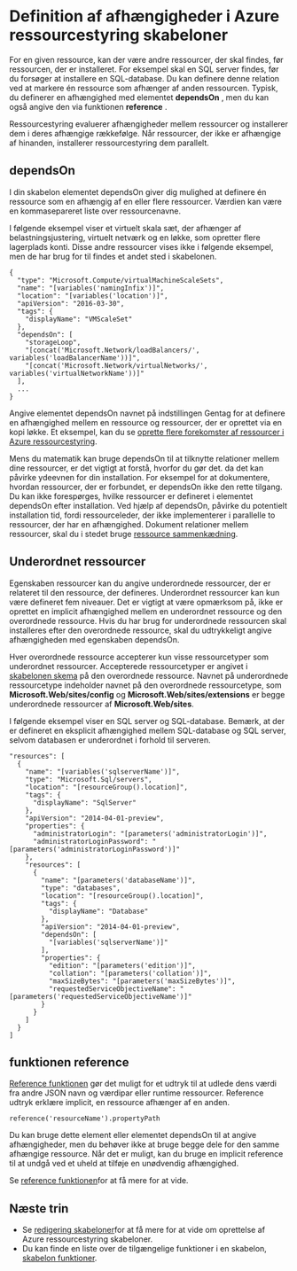 <properties
   pageTitle="Afhængigheder i ressourcestyring skabeloner | Microsoft Azure"
   description="Beskriver, hvordan du angive en ressource som afhænger af en anden ressource under installation for at sikre, at ressourcer er implementeret i den rigtige rækkefølge."
   services="azure-resource-manager"
   documentationCenter="na"
   authors="tfitzmac"
   manager="timlt"
   editor=""/>

<tags
   ms.service="azure-resource-manager"
   ms.devlang="na"
   ms.topic="article"
   ms.tgt_pltfrm="na"
   ms.workload="na"
   ms.date="09/12/2016"
   ms.author="tomfitz"/>

# <a name="defining-dependencies-in-azure-resource-manager-templates"></a>Definition af afhængigheder i Azure ressourcestyring skabeloner

For en given ressource, kan der være andre ressourcer, der skal findes, før ressourcen, der er installeret. For eksempel skal en SQL server findes, før du forsøger at installere en SQL-database. Du kan definere denne relation ved at markere én ressource som afhænger af anden ressourcen. Typisk, du definerer en afhængighed med elementet **dependsOn** , men du kan også angive den via funktionen **reference** . 

Ressourcestyring evaluerer afhængigheder mellem ressourcer og installerer dem i deres afhængige rækkefølge. Når ressourcer, der ikke er afhængige af hinanden, installerer ressourcestyring dem parallelt.

## <a name="dependson"></a>dependsOn

I din skabelon elementet dependsOn giver dig mulighed at definere én ressource som en afhængig af en eller flere ressourcer. Værdien kan være en kommasepareret liste over ressourcenavne. 

I følgende eksempel viser et virtuelt skala sæt, der afhænger af belastningsjustering, virtuelt netværk og en løkke, som opretter flere lagerplads konti. Disse andre ressourcer vises ikke i følgende eksempel, men de har brug for til findes et andet sted i skabelonen.

    {
      "type": "Microsoft.Compute/virtualMachineScaleSets",
      "name": "[variables('namingInfix')]",
      "location": "[variables('location')]",
      "apiVersion": "2016-03-30",
      "tags": {
        "displayName": "VMScaleSet"
      },
      "dependsOn": [
        "storageLoop",
        "[concat('Microsoft.Network/loadBalancers/', variables('loadBalancerName'))]",
        "[concat('Microsoft.Network/virtualNetworks/', variables('virtualNetworkName'))]"
      ],
      ...
    }

Angive elementet dependsOn navnet på indstillingen Gentag for at definere en afhængighed mellem en ressource og ressourcer, der er oprettet via en kopi løkke. Et eksempel, kan du se [oprette flere forekomster af ressourcer i Azure ressourcestyring](resource-group-create-multiple.md).

Mens du matematik kan bruge dependsOn til at tilknytte relationer mellem dine ressourcer, er det vigtigt at forstå, hvorfor du gør det. da det kan påvirke ydeevnen for din installation. For eksempel for at dokumentere, hvordan ressourcer, der er forbundet, er dependsOn ikke den rette tilgang. Du kan ikke forespørges, hvilke ressourcer er defineret i elementet dependsOn efter installation. Ved hjælp af dependsOn, påvirke du potentielt installation tid, fordi ressourceleder, der ikke implementerer i parallelle to ressourcer, der har en afhængighed. Dokument relationer mellem ressourcer, skal du i stedet bruge [ressource sammenkædning](resource-group-link-resources.md).

## <a name="child-resources"></a>Underordnet ressourcer

Egenskaben ressourcer kan du angive underordnede ressourcer, der er relateret til den ressource, der defineres. Underordnet ressourcer kan kun være defineret fem niveauer. Det er vigtigt at være opmærksom på, ikke er oprettet en implicit afhængighed mellem en underordnet ressource og den overordnede ressource. Hvis du har brug for underordnede ressourcen skal installeres efter den overordnede ressource, skal du udtrykkeligt angive afhængigheden med egenskaben dependsOn. 

Hver overordnede ressource accepterer kun visse ressourcetyper som underordnet ressourcer. Accepterede ressourcetyper er angivet i [skabelonen skema](https://github.com/Azure/azure-resource-manager-schemas) på den overordnede ressource. Navnet på underordnede ressourcetype indeholder navnet på den overordnede ressourcetype, som **Microsoft.Web/sites/config** og **Microsoft.Web/sites/extensions** er begge underordnede ressourcer af **Microsoft.Web/sites**.

I følgende eksempel viser en SQL server og SQL-database. Bemærk, at der er defineret en eksplicit afhængighed mellem SQL-database og SQL server, selvom databasen er underordnet i forhold til serveren.

    "resources": [
      {
        "name": "[variables('sqlserverName')]",
        "type": "Microsoft.Sql/servers",
        "location": "[resourceGroup().location]",
        "tags": {
          "displayName": "SqlServer"
        },
        "apiVersion": "2014-04-01-preview",
        "properties": {
          "administratorLogin": "[parameters('administratorLogin')]",
          "administratorLoginPassword": "[parameters('administratorLoginPassword')]"
        },
        "resources": [
          {
            "name": "[parameters('databaseName')]",
            "type": "databases",
            "location": "[resourceGroup().location]",
            "tags": {
              "displayName": "Database"
            },
            "apiVersion": "2014-04-01-preview",
            "dependsOn": [
              "[variables('sqlserverName')]"
            ],
            "properties": {
              "edition": "[parameters('edition')]",
              "collation": "[parameters('collation')]",
              "maxSizeBytes": "[parameters('maxSizeBytes')]",
              "requestedServiceObjectiveName": "[parameters('requestedServiceObjectiveName')]"
            }
          }
        ]
      }
    ]


## <a name="reference-function"></a>funktionen reference

[Reference funktionen](resource-group-template-functions.md#reference) gør det muligt for et udtryk til at udlede dens værdi fra andre JSON navn og værdipar eller runtime ressourcer. Reference udtryk erklære implicit, en ressource afhænger af en anden. 

    reference('resourceName').propertyPath

Du kan bruge dette element eller elementet dependsOn til at angive afhængigheder, men du behøver ikke at bruge begge dele for den samme afhængige ressource. Når det er muligt, kan du bruge en implicit reference til at undgå ved et uheld at tilføje en unødvendig afhængighed.

Se [reference funktionen](resource-group-template-functions.md#reference)for at få mere for at vide.

## <a name="next-steps"></a>Næste trin

- Se [redigering skabeloner](resource-group-authoring-templates.md)for at få mere for at vide om oprettelse af Azure ressourcestyring skabeloner. 
- Du kan finde en liste over de tilgængelige funktioner i en skabelon, [skabelon funktioner](resource-group-template-functions.md).

